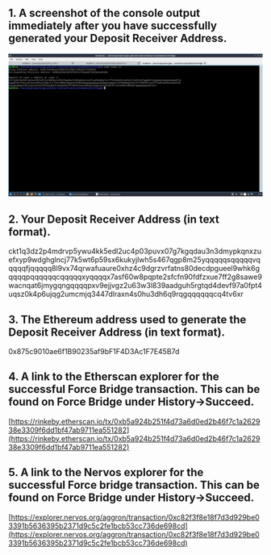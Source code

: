 ## 1. A screenshot of the console output immediately after you have successfully generated your Deposit Receiver Address.
![address.png](./address.png)
## 2. Your Deposit Receiver Address (in text format).
ckt1q3dz2p4mdrvp5ywu4kk5edl2uc4p03puvx07g7kgqdau3n3dmypkqnxzuefxyp9wdghglncj77k5wt6p59sx6kukyjlwh5s467qgp8m25yqqqqqsqqqqqvqqqqqfjqqqqq8l9vx74qrwafuaure0xhz4c9dgrzvrfatns80decdpgueel9whk6gqqqqpqqqqqqcqqqqqxyqqqqx7asf60w8pqpte2sfcfn90fdfzxue7ff2g8sawe9wacnqat6jmygqngqqqqpxv9ejjvgz2u63w3l839aadguh5rgtqd4devf97a0fpt4uqsz0k4p6ujqg2umcmjq3447dlraxn4s0hu3dh6q9rqgqqqqqqcq4tv6xr
## 3. The Ethereum address used to generate the Deposit Receiver Address (in text format).
0x875c9010ae6f1B90235af9bF1F4D3Ac1F7E45B7d
## 4. A link to the Etherscan explorer for the successful Force Bridge transaction. This can be found on Force Bridge under History→Succeed.
[https://rinkeby.etherscan.io/tx/0xb5a924b251f4d73a6d0ed2b46f7c1a262938e3309f6dd1bf47ab9711ea551282](https://rinkeby.etherscan.io/tx/0xb5a924b251f4d73a6d0ed2b46f7c1a262938e3309f6dd1bf47ab9711ea551282)
## 5. A link to the Nervos explorer for the successful Force bridge transaction. This can be found on Force Bridge under History→Succeed.
[https://explorer.nervos.org/aggron/transaction/0xc82f3f8e18f7d3d929be03391b5636395b2371d9c5c2fe1bcb53cc736de698cd](https://explorer.nervos.org/aggron/transaction/0xc82f3f8e18f7d3d929be03391b5636395b2371d9c5c2fe1bcb53cc736de698cd)
